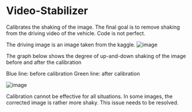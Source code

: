# Video-Stabilizer

Calibrates the shaking of the image. The final goal is to remove shaking from the driving video of the vehicle.
Code is not perfect.

The driving image is an image taken from the kaggle.
![image](https://github.com/gyb357/Video-Stabilizer/assets/43545235/498871bb-a862-403e-8d41-db7f2e3a5ead)

The graph below shows the degree of up-and-down shaking of the image before and after the calibration

  Blue line: before calibration
  Green line: after calibration

![image](https://github.com/gyb357/Video-Stabilizer/assets/43545235/bf870b76-3ee1-4572-9b4e-59b76a97a84e)

Calibration cannot be effective for all situations. In some images, the corrected image is rather more shaky.
This issue needs to be resolved.

